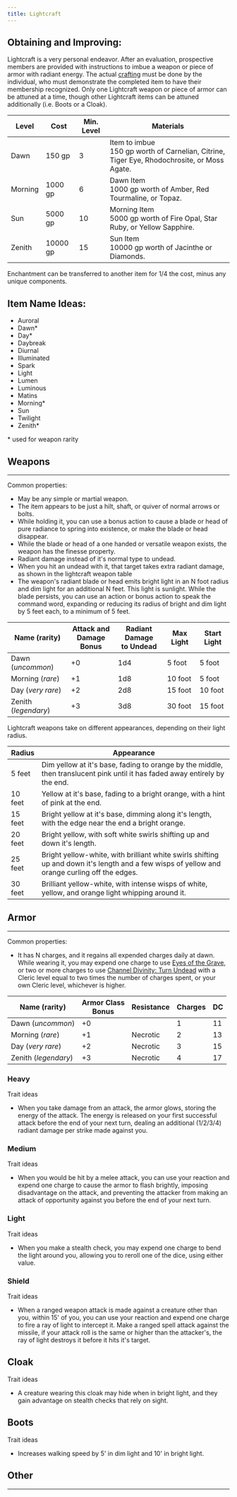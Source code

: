 ```yaml
---
title: Lightcraft
---
```


## Obtaining and Improving:

Lightcraft is a very personal endeavor.  After an evaluation, prospective members are provided with instructions to imbue a weapon or piece of armor with radiant energy.  The actual [crafting](https://www.dndbeyond.com/sources/dmg/between-adventures#CraftingaMagicItem) must be done by the individual, who must demonstrate the completed item to have their membership recognized.  Only one Lightcraft weapon or piece of armor can be attuned at a time, though other Lightcraft items can be attuned additionally (i.e. Boots or a Cloak).

|   Level |     Cost | Min. Level | Materials |
|---------|----------|------------|-----------|
|    Dawn |   150 gp |          3 | Item to imbue<br/>150 gp worth of Carnelian, Citrine, Tiger Eye, Rhodochrosite, or Moss Agate.
| Morning |  1000 gp |          6 | Dawn Item<br/>1000 gp worth of Amber, Red Tourmaline, or Topaz.
|     Sun |  5000 gp |         10 | Morning Item<br/>5000 gp worth of Fire Opal, Star Ruby, or Yellow Sapphire.
|  Zenith | 10000 gp |         15 | Sun Item<br/>10000 gp worth of Jacinthe or Diamonds.

Enchantment can be transferred to another item for 1/4 the cost, minus any unique components.

## Item Name Ideas:
- Auroral
- Dawn*
- Day*
- Daybreak
- Diurnal
- Illuminated
- Spark
- Light
- Lumen
- Luminous
- Matins
- Morning*
- Sun
- Twilight
- Zenith*

<p>* used for weapon rarity</p>

## Weapons
---
Common properties:
- May be any simple or martial weapon.
- The item appears to be just a hilt, shaft, or quiver of normal arrows or bolts.
- While holding it, you can use a bonus action to cause a blade or head of pure radiance to spring into existence, or make the blade or head disappear.
- While the blade or head of a one handed or versatile weapon exists, the weapon has the finesse property.
- Radiant damage instead of it's normal type to undead.
- When you hit an undead with it, that target takes extra radiant damage, as shown in the lightcraft weapon table
- The weapon's radiant blade or head emits bright light in an N foot radius and dim light for an additional N feet.  This light is sunlight.  While the blade persists, you can use an action or bonus action to speak the command word, expanding or reducing its radius of bright and dim light by 5 feet each, to a minimum of 5 feet.

|    Name      (rarity) | Attack and<br/>Damage Bonus | Radiant Damage<br/>to Undead | Max Light | Start Light |
|-----------------------|-----------------------------|------------------------------|-----------|-------------|
|    Dawn  (_uncommon_) |                          +0 |                          1d4 |    5 foot |      5 foot |
| Morning      (_rare_) |                          +1 |                          1d8 |   10 foot |      5 foot |
|     Day (_very rare_) |                          +2 |                          2d8 |   15 foot |     10 foot |
|  Zenith (_legendary_) |                          +3 |                          3d8 |   30 foot |     15 foot |

Lightcraft weapons take on different appearances, depending on their light radius.

|  Radius | Appearance
|---------|------------
|  5 feet | Dim yellow at it's base, fading to orange by the middle, then translucent pink until it has faded away entirely by the end.
| 10 feet | Yellow at it's base, fading to a bright orange, with a hint of pink at the end.
| 15 feet | Bright yellow at it's base, dimming along it's length, with the edge near the end a bright orange.
| 20 feet | Bright yellow, with soft white swirls shifting up and down it's length.
| 25 feet | Bright yellow-white, with brilliant white swirls shifting up and down it's length and a few wisps of yellow and orange curling off the edges.
| 30 feet | Brilliant yellow-white, with intense wisps of white, yellow, and orange light whipping around it.



## Armor
---
Common properties:
- It has N charges, and it regains all expended charges daily at dawn. While wearing it, you may expend one charge to use [Eyes of the Grave](https://www.dndbeyond.com/classes/cleric#GraveDomain), or two or more charges to use [Channel Divinity: Turn Undead](https://www.dndbeyond.com/classes/cleric#ClassFeatures) with a Cleric level equal to two times the number of charges spent, or your own Cleric level, whichever is higher.

|    Name      (rarity) | Armor Class<br/>Bonus | Resistance | Charges | DC |
|-----------------------|-----------------------|------------|---------|----|
|    Dawn  (_uncommon_) |                    +0 |            |       1 | 11 |
| Morning      (_rare_) |                    +1 |   Necrotic |       2 | 13 |
|     Day (_very rare_) |                    +2 |   Necrotic |       3 | 15 |
|  Zenith (_legendary_) |                    +3 |   Necrotic |       4 | 17 |

### **Heavy**
Trait ideas
- When you take damage from an attack, the armor glows, storing the energy of the attack.  The energy is released on your first successful attack before the end of your next turn, dealing an additional (1/2/3/4) radiant damage per strike made against you.


### **Medium**
Trait ideas
- When you would be hit by a melee attack, you can use your reaction and expend one charge to cause the armor to flash brightly, imposing disadvantage on the attack, and preventing the attacker from making an attack of opportunity against you before the end of your next turn.


### **Light**
Trait ideas
- When you make a stealth check, you may expend one charge to bend the light around you, allowing you to reroll one of the dice, using either value.


### **Shield**
Trait ideas
- When a ranged weapon attack is made against a creature other than you, within 15' of you, you can use your reaction and expend one charge to fire a ray of light to intercept it.  Make a ranged spell attack against the missile, if your attack roll is the same or higher than the attacker's, the ray of light destroys it before it hits it's target.


## Cloak
Trait ideas
- A creature wearing this cloak may hide when in bright light, and they gain advantage on stealth checks that rely on sight.


## Boots
Trait ideas
- Increases walking speed by 5' in dim light and 10' in bright light.


## Other

---

